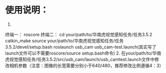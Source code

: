 # 使用说明：
1. 
终端一：
roscore
终端二：
cd your/path/to/华南虎视觉感知任务/任务3.5.2
catkin_make
source your/path/to/华南虎视觉感知任务/任务3.5.2/devel/setup.bash
roslaunch usb_cam usb_cam-test.launch(其实写了launch文件可以不需要roscore/source setup.bash命令)
2. 在your/path/to/华南虎视觉感知任务/任务3.5.2/src/usb_cam/launch/usb_camtest.launch文件中修改相机参数（注意：图像的长宽需要分别小于640/480，推荐修改比例遵循4：3）


